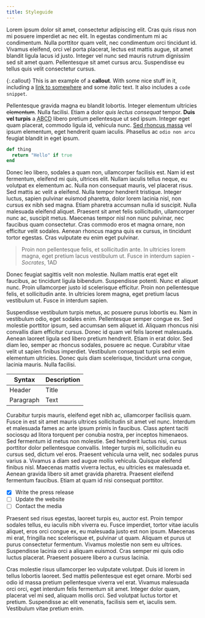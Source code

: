 ```yaml
---
title: Styleguide
---
```


Lorem ipsum dolor sit amet, consectetur adipiscing elit. Cras quis risus non mi posuere imperdiet ac nec elit. In egestas condimentum mi ac condimentum. Nulla porttitor quam velit, nec condimentum orci tincidunt id. Vivamus eleifend, orci vel porta placerat, lectus est mattis augue, sit amet blandit ligula lacus id justo. Integer vel nunc sed mauris rutrum dignissim sed sit amet quam. Pellentesque sit amet cursus arcu. Suspendisse eu tellus quis velit consectetur cursus.

{:.callout}
This is an example of a **callout**. With some nice stuff in it, including a [link to somewhere](http://danny.is) and some *italic* text. It also includes a `code snippet`.

Pellentesque gravida magna eu blandit lobortis. Integer elementum ultricies ~~elementum~~. Nulla facilisi. Etiam a dolor *quis lectus consequat* tempor. **Duis vel turpis** a <abbr title="A Big Cool Definition">ABCD</abbr> libero pretium pellentesque ut sed ipsum. Integer eget quam placerat, commodo ligula id, vehicula nunc. [Sed rhoncus massa](http://danny.is) vel ipsum elementum, eget hendrerit quam iaculis. Phasellus ac `odio non arcu` feugiat blandit in eget ipsum.

```ruby
def thing
  return "Hello" if true
end
```

Donec leo libero, sodales a quam non, ullamcorper facilisis est. Nam id est fermentum, eleifend mi quis, ultrices elit. Nullam iaculis tellus neque, eu volutpat ex elementum ac. Nulla non consequat mauris, vel placerat risus. Sed mattis ac velit a eleifend. Nulla tempor hendrerit tristique. Integer luctus, sapien pulvinar euismod pharetra, dolor lorem lacinia nisl, non cursus ex nibh sed magna. Etiam pharetra accumsan nulla id suscipit. Nulla malesuada eleifend aliquet. Praesent sit amet felis sollicitudin, ullamcorper nunc ac, suscipit metus. Maecenas tempor nisl non nunc pulvinar, nec faucibus quam consectetur. Cras commodo eros et magna ornare, non efficitur velit sodales. Aenean rhoncus magna quis ex cursus, in tincidunt tortor egestas. Cras vulputate eu enim eget pulvinar.

> Proin non pellentesque felis, et sollicitudin ante. In ultricies lorem magna, eget pretium lacus vestibulum ut. Fusce in interdum sapien - *Socrates*, 1AD

Donec feugiat sagittis velit non molestie. Nullam mattis erat eget elit faucibus, ac tincidunt ligula bibendum. Suspendisse potenti. Nunc et aliquet nunc. Proin ullamcorper justo id scelerisque efficitur. Proin non pellentesque felis, et sollicitudin ante. In ultricies lorem magna, eget pretium lacus vestibulum ut. Fusce in interdum sapien.

Suspendisse vestibulum turpis metus, ac posuere purus lobortis eu. Nam in vestibulum odio, eget sodales enim. Pellentesque semper congue ex. Sed molestie porttitor ipsum, sed accumsan sem aliquet id. Aliquam rhoncus nisi convallis diam efficitur cursus. Donec id quam vel felis laoreet malesuada. Aenean laoreet ligula sed libero pretium hendrerit. Etiam in erat dolor. Sed diam leo, semper ac rhoncus sodales, posuere ac neque. Curabitur vitae velit ut sapien finibus imperdiet. Vestibulum consequat turpis sed enim elementum ultricies. Donec quis diam scelerisque, tincidunt urna congue, lacinia mauris. Nulla facilisi.

| Syntax      | Description |
| ----------- | ----------- |
| Header      | Title       |
| Paragraph   | Text        |

Curabitur turpis mauris, eleifend eget nibh ac, ullamcorper facilisis quam. Fusce in est sit amet mauris ultrices sollicitudin sit amet vel nunc. Interdum et malesuada fames ac ante ipsum primis in faucibus. Class aptent taciti sociosqu ad litora torquent per conubia nostra, per inceptos himenaeos. Sed fermentum id metus non molestie. Sed hendrerit luctus nisi, cursus porttitor dolor pellentesque convallis. Integer turpis mi, sollicitudin eu cursus sed, dictum vel eros. Praesent vehicula urna velit, nec sodales purus varius a. Vivamus a diam sed augue mollis vehicula. Quisque eleifend finibus nisl. Maecenas mattis viverra lectus, eu ultricies ex malesuada et. Aenean gravida libero sit amet gravida pharetra. Praesent eleifend fermentum faucibus. Etiam at quam id nisi consequat porttitor.

- [x] Write the press release
- [ ] Update the website
- [ ] Contact the media

Praesent sed risus egestas, laoreet turpis eu, auctor est. Proin tempor sodales tellus, eu iaculis nibh viverra eu. Fusce imperdiet, tortor vitae iaculis aliquet, eros orci congue ex, eu malesuada justo est non ipsum. Maecenas mi erat, fringilla nec scelerisque et, pulvinar ut quam. Aliquam et purus ut purus consectetur fermentum. Vivamus molestie non sem eu ultrices. Suspendisse lacinia orci a aliquam euismod. Cras semper mi quis odio luctus placerat. Praesent posuere libero a cursus lacinia.

Cras molestie risus ullamcorper leo vulputate volutpat. Duis id lorem in tellus lobortis laoreet. Sed mattis pellentesque est eget ornare. Morbi sed odio id massa pretium pellentesque viverra vel erat. Vivamus malesuada orci orci, eget interdum felis fermentum sit amet. Integer dolor quam, placerat vel mi sed, aliquam mollis orci. Sed volutpat luctus tortor et pretium. Suspendisse ac elit venenatis, facilisis sem et, iaculis sem. Vestibulum vitae pretium enim.



